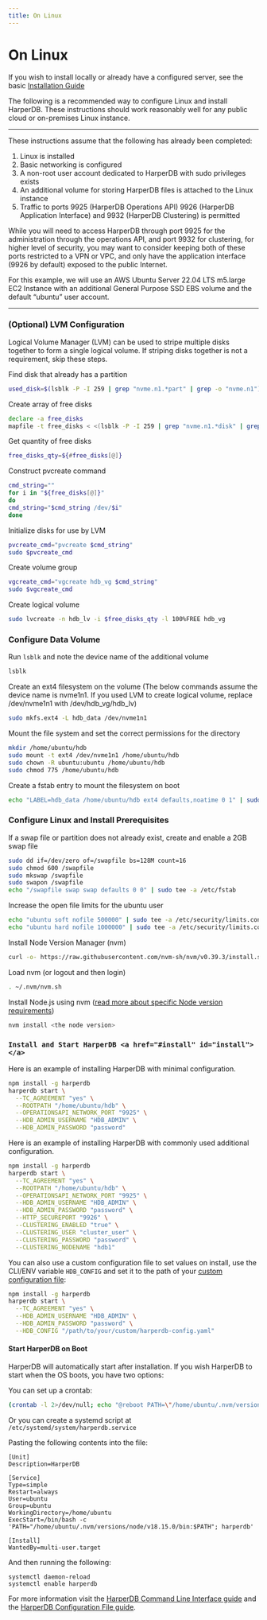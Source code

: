 ```yaml
---
title: On Linux
---
```


# On Linux

If you wish to install locally or already have a configured server, see the basic [Installation Guide](./)

The following is a recommended way to configure Linux and install HarperDB. These instructions should work reasonably well for any public cloud or on-premises Linux instance.

***

These instructions assume that the following has already been completed:

1. Linux is installed
1. Basic networking is configured
1. A non-root user account dedicated to HarperDB with sudo privileges exists
1. An additional volume for storing HarperDB files is attached to the Linux instance
1. Traffic to ports 9925 (HarperDB Operations API) 9926 (HarperDB Application Interface) and 9932 (HarperDB Clustering) is permitted

While you will need to access HarperDB through port 9925 for the administration through the operations API, and port 9932 for clustering, for higher level of security, you may want to consider keeping both of these ports restricted to a VPN or VPC, and only have the application interface (9926 by default) exposed to the public Internet.

For this example, we will use an AWS Ubuntu Server 22.04 LTS m5.large EC2 Instance with an additional General Purpose SSD EBS volume and the default “ubuntu” user account.

***

### (Optional) LVM Configuration

Logical Volume Manager (LVM) can be used to stripe multiple disks together to form a single logical volume. If striping disks together is not a requirement, skip these steps.

Find disk that already has a partition

```bash
used_disk=$(lsblk -P -I 259 | grep "nvme.n1.*part" | grep -o "nvme.n1")
```

Create array of free disks

```bash
declare -a free_disks
mapfile -t free_disks < <(lsblk -P -I 259 | grep "nvme.n1.*disk" | grep -o "nvme.n1" | grep -v "$used_disk")
```

Get quantity of free disks

```bash
free_disks_qty=${#free_disks[@]}
```

Construct pvcreate command

```bash
cmd_string=""
for i in "${free_disks[@]}"
do
cmd_string="$cmd_string /dev/$i"
done
```

Initialize disks for use by LVM

```bash
pvcreate_cmd="pvcreate $cmd_string"
sudo $pvcreate_cmd
```

Create volume group

```bash
vgcreate_cmd="vgcreate hdb_vg $cmd_string"
sudo $vgcreate_cmd
```

Create logical volume

```bash
sudo lvcreate -n hdb_lv -i $free_disks_qty -l 100%FREE hdb_vg
```

### Configure Data Volume

Run `lsblk` and note the device name of the additional volume

```bash
lsblk
```

Create an ext4 filesystem on the volume (The below commands assume the device name is nvme1n1. If you used LVM to create logical volume, replace /dev/nvme1n1 with /dev/hdb\_vg/hdb\_lv)

```bash
sudo mkfs.ext4 -L hdb_data /dev/nvme1n1
```

Mount the file system and set the correct permissions for the directory

```bash
mkdir /home/ubuntu/hdb
sudo mount -t ext4 /dev/nvme1n1 /home/ubuntu/hdb
sudo chown -R ubuntu:ubuntu /home/ubuntu/hdb
sudo chmod 775 /home/ubuntu/hdb
```

Create a fstab entry to mount the filesystem on boot

```bash
echo "LABEL=hdb_data /home/ubuntu/hdb ext4 defaults,noatime 0 1" | sudo tee -a /etc/fstab
```

### Configure Linux and Install Prerequisites

If a swap file or partition does not already exist, create and enable a 2GB swap file

```bash
sudo dd if=/dev/zero of=/swapfile bs=128M count=16
sudo chmod 600 /swapfile
sudo mkswap /swapfile
sudo swapon /swapfile
echo "/swapfile swap swap defaults 0 0" | sudo tee -a /etc/fstab
```

Increase the open file limits for the ubuntu user

```bash
echo "ubuntu soft nofile 500000" | sudo tee -a /etc/security/limits.conf
echo "ubuntu hard nofile 1000000" | sudo tee -a /etc/security/limits.conf
```

Install Node Version Manager (nvm)

```bash
curl -o- https://raw.githubusercontent.com/nvm-sh/nvm/v0.39.3/install.sh | bash
```

Load nvm (or logout and then login)

```bash
. ~/.nvm/nvm.sh
```

Install Node.js using nvm ([read more about specific Node version requirements](https://www.npmjs.com/package/harperdb#prerequisites))

```bash
nvm install <the node version>
```

### `Install and Start HarperDB <a href="#install" id="install"></a>`

Here is an example of installing HarperDB with minimal configuration.

```bash
npm install -g harperdb
harperdb start \
  --TC_AGREEMENT "yes" \
  --ROOTPATH "/home/ubuntu/hdb" \
  --OPERATIONSAPI_NETWORK_PORT "9925" \
  --HDB_ADMIN_USERNAME "HDB_ADMIN" \
  --HDB_ADMIN_PASSWORD "password"
```

Here is an example of installing HarperDB with commonly used additional configuration.

```bash
npm install -g harperdb
harperdb start \
  --TC_AGREEMENT "yes" \
  --ROOTPATH "/home/ubuntu/hdb" \
  --OPERATIONSAPI_NETWORK_PORT "9925" \
  --HDB_ADMIN_USERNAME "HDB_ADMIN" \
  --HDB_ADMIN_PASSWORD "password" \
  --HTTP_SECUREPORT "9926" \
  --CLUSTERING_ENABLED "true" \
  --CLUSTERING_USER "cluster_user" \
  --CLUSTERING_PASSWORD "password" \
  --CLUSTERING_NODENAME "hdb1"
```

You can also use a custom configuration file to set values on install, use the CLI/ENV variable `HDB_CONFIG` and set it to the path of your [custom configuration file](../../deployments/configuration):
```bash
npm install -g harperdb
harperdb start \
  --TC_AGREEMENT "yes" \
  --HDB_ADMIN_USERNAME "HDB_ADMIN" \
  --HDB_ADMIN_PASSWORD "password" \
  --HDB_CONFIG "/path/to/your/custom/harperdb-config.yaml"
```

#### Start HarperDB on Boot
HarperDB will automatically start after installation. If you wish HarperDB to start when the OS boots, you have two options:

You can set up a crontab:

```bash
(crontab -l 2>/dev/null; echo "@reboot PATH=\"/home/ubuntu/.nvm/versions/node/v18.15.0/bin:$PATH\" && harperdb start") | crontab -
```

Or you can create a systemd script at `/etc/systemd/system/harperdb.service`

Pasting the following contents into the file:

```
[Unit]
Description=HarperDB

[Service]
Type=simple
Restart=always
User=ubuntu
Group=ubuntu
WorkingDirectory=/home/ubuntu
ExecStart=/bin/bash -c 'PATH="/home/ubuntu/.nvm/versions/node/v18.15.0/bin:$PATH"; harperdb'

[Install]
WantedBy=multi-user.target
```

And then running the following:

```
systemctl daemon-reload
systemctl enable harperdb
```

For more information visit the [HarperDB Command Line Interface guide](../../deployments/harperdb-cli) and the [HarperDB Configuration File guide](../../deployments/configuration).
